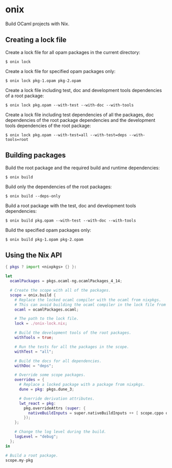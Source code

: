 # onix

Build OCaml projects with Nix.


## Creating a lock file

Create a lock file for all opam packages in the current directory:

```
$ onix lock
```

Create a lock file for specified opam packages only:

```
$ onix lock pkg-1.opam pkg-2.opam
```

Create a lock file including test, doc and development tools dependencies of a
root package:

```
$ onix lock pkg.opam --with-test --with-doc --with-tools
```

Create a lock file including test dependencies of all the packages, doc
dependencies of the root package dependencies and the development tools
dependencies of the root package:

```
$ onix lock pkg.opam --with-test=all --with-test=deps --with-tools=root
```


## Building packages

Build the root package and the required build and runtime dependencies:

```
$ onix build
```

Build only the dependencies of the root packages:

```
$ onix build --deps-only
```

Build a root package with the test, doc and development tools dependencies:

```
$ onix build pkg.opam --with-test --with-doc --with-tools
```

Build the specified opam packages only:

```
$ onix build pkg-1.opam pkg-2.opam
```


## Using the Nix API

```nix
{ pkgs ? import <nixpkgs> {} }:

let
  ocamlPackages = pkgs.ocaml-ng.ocamlPackages_4_14;

  # Create the scope with all of the packages.
  scope = onix.build {
    # Replace the locked ocaml compiler with the ocaml from nixpkgs.
    # This can avoid building the ocaml compiler in the lock file from source.
    ocaml = ocamlPackages.ocaml;

    # The path to the lock file.
    lock = ./onix-lock.nix;

    # Build the development tools of the root packages.
    withTools = true;

    # Run the tests for all the packages in the scope.
    withTest = "all";

    # Build the docs for all dependencies.
    withDoc = "deps";

    # Override some scope packages.
    overrides = {
      # Replace a locked package with a package from nixpkgs.
      dune = pkg: pkgs.dune_3;

      # Override derivation attributes.
      lwt_react = pkg:
        pkg.overrideAttrs (super: {
          nativeBuildInputs = super.nativeBuildInputs ++ [ scope.cppo or null ];
        });
    };

    # Change the log level during the build.
    logLevel = "debug";
  };
in

# Build a root package.
scope.my-pkg
```

